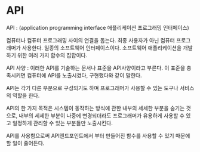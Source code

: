 # API

API : (application programming interface 애플리케이션 프로그래밍 인터페이스)

컴퓨터나 컴퓨터 프로그래밍 사이의 연결을 돕는다. 최종 사용자가 아닌 컴퓨터 프로그래머가 사용한다. 일종의 소프트웨어 인터페이스이다. 소프트웨어 애플리케이션을 개발하기 위한 여러 가지 함수의 집합이다.

API 사양 : 이러한 API를 기술하는 문서나 표준을 API사양이라고 부른다. 이 표준을 충족시키면 컴퓨터에 API를 노출시켰다, 구현했다와 같이 말한다. 

API는 각기 다른 부분으로 구성되기도 하며 프로그래머가 사용할 수 있는 도구나 서비스의 역할을 한다.

API의 한 가지 목적은 시스템이 동작하는 방식에 관한 내부의 세세한 부분을 숨기는 것으로, 내부의 세세한 부분이 나중에 변경되더라도 프로그래머가 유용하게 사용할 수 있고 일정하게 관리할 수 있는 부분들만 노출시킨다.

API를 사용함으로써 API엔드포인트에서 부터 만들어진 함수를 사용할 수 있기 때문에 할 일이 줄어든다.